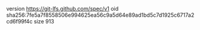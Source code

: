 version https://git-lfs.github.com/spec/v1
oid sha256:7fe5a7f8558506e994625ea56c9a5d64e89ad1bd5c7d1925c6717a2cd6f99f4c
size 913
